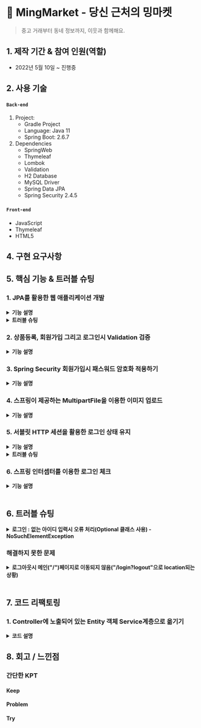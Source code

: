 # :pushpin: MingMarket - 당신 근처의 밍마켓
>중고 거래부터 동네 정보까지, 이웃과 함께해요.

## 1. 제작 기간 & 참여 인원(역할)
- 2022년 5월 10일 ~ 진행중

## 2. 사용 기술
#### `Back-end`
1. Project:
    - Gradle Project
    - Language: Java 11
    - Spring Boot: 2.6.7
2. Dependencies
    - SpringWeb
    - Thymeleaf
    - Lombok
    - Validation
    - H2 Database
    - MySQL Driver
    - Spring Data JPA
    - Spring Security 2.4.5
#### `Front-end`
- JavaScript
- Thymeleaf
- HTML5

## 4. 구현 요구사항

## 5. 핵심 기능 & 트러블 슈팅

### 1. JPA를 활용한 웹 애플리케이션 개발
<details>
<summary><b>기능 설명</b></summary>
<div markdown="1">
자바 진영의 ORM 기술 표준으로 사용되는 인터페이스의 모음인 JPA를 활용하여 웹 애플리 케이션을 개발하였다. <br>
JPA 인터페이스의 구현체로 Hibervate 프레임 워크를 사용하였다. <br>
이렇게 JPA를 사용함으로써 INSERT/UPDATE/SELECT 쿼리 등을 직접 작성하지 않아도 데이터를 저장할 수 있게 되었다.<br>
SQL 중심적인 개발이 아닌 Method를 통해서 DB를 조작할 수 있어, 개발자는 객체 모델을 이용해서 비즈니스 로직을 구성하는데만 집중할 수 있었다. <br>

특히 필드 변경이나 필드를 추가하게 될 경우 JPA가 자동으로 SQL을 처리해주기 때문에 유지보수가 수월하다. <br>
그리고 초반 개발단계에서는 H2 데이터베이스를 사용하였는데,
나중에 데이터베이스를 MySQL로 변경하여도 쿼리를 수정하지 않아도 된다는 장점이 있었다.  <br>
<br>

1. 도메인 모델 분석 (연관관계 매핑 분석)
   - **회원(Member)** 과 **상품(Product)**
   - 한명의 회원은 여러 상품을 등록할 수 있다.
   - 상품(Product)이 연관관계 주인으로 다대일 관계를 갖는다.
   - **회원(Member)** 과 **관심상품(WishItem)**
     - 한명의 회원은 여러개의 관심상품을 가질 수 있다.
     - 관심상품(WishItem)이 연관관계 주인으로 다대일 관계를 갖는다.
   - **관심상품(WishItem)** 과 **상품(Product)**
     - 관심상품은 단 하나의 상품에 해당된다.
     - 관심상품(WishItem)이 연관관계 주인으로 일대일 관계를 갖는다.
   - **상품(Product)** 과 **댓글(Comment)** 아직 구현 안함
     - 하나의 상품에는 여러 댓글을 달 수 있다.
     - 댓글(Comment)가 연관관계 주인으로 다대일 관계를 갖는다.
   - **회원(Member)** 과 **댓글(Comment)** 아직 구현 안함
     - 한명의 회원은 여러 댓글을 달 수 있다.
     - 댓글(Comment)가 연관관계 주인으로 다대일 관계를 갖는다.
   - **상품(Product)** 과 **카테고리(Category)** 아직 구현 안함
     - 하나의 상품은 여러개의 카테고리를 가질 수 있다.
2. 테이블 설계
   ![img_1.png](img_1.png)
3. 엔티티 개발
   <br>주요 사용한 어노테이션
   <br>@Entity: 
   <br>@Id: Primary Key를 지정
   <br>@GeneratedValue: 
   <br>@Embedded: 재사용이 가능함
   <br>@Embeddable: 
   <br>@ManyToOne(fetch = LAZY): 
   <br>@JoinColumn(name = "member_id"): 
   <br>@Enumerated(EnumType.STRING): Enum의 타입을 정함
   <br>
   <br>
   **※ 엔티티에서 Setter 사용 지양**
   <br> Setter는 호출시 데이터가 변동됩니다.
   <br> Setter를 열어두게 되면 프로젝트가 커지고 복잡해질수록 엔티티가 도대체 왜 어디서 변경되는지 추적하기 점점 힘들어집니다.
   <br> 그래서 엔티티의 데이터를 변경할 때는 아래 코드처럼 Setter 대신 변경지점이 명확하도록 변경을 위한 비즈니스 메서드를 따로 만들어 제공하였습니다.
   <br> 그리고 객체의 일관성을 유지하기 위해 객체 생성 시점에 값들을 넣어줌으로서 Setter 사용을 지양할 수 있었습니다.
   <br> 아래와 같이 기본 생성자 접근자를 protected로 변경하면 new Member() 사용을 막을 수 있어 객체의 일관성을 더 유지할 수 있습니다.
   <br><br>
   - Member Entity
   ![img_5.png](img_5.png)
   - Product Entity
   ![img_6.png](img_6.png)
   - WishItem Entity
   ![img_4.png](img_4.png)
   
   <br>아래와 같이 기본 생성자 접근자를 protected로 변경하면 new Entity() 사용을 막을 수 있어 객체의 일관성을 더 유지할 수 있습니다.
   <br>(protected로 설정하는 이유는 JPA 기본 스펙 상 기본 생성자가 필요한데 protected로 제어하는 것 까지 허용되기 때문입니다.)
   <br> 롬복을 사용하여 어노테이션 설정을 통해 간단하게 설정하였습니다.
   ![img_9.png](img_9.png)

</div>
</details>

<details>
<summary><b>트러블 슈팅</b></summary>
<div markdown="1">
<br>
<b>JPA - merge를 이용하여 값 수정시 수정하지 않는 데이터는 값이 null</b>
<br>

> 중고거래장터 밍마켓  
> 유저는 상품을 자유롭게 올릴 수 있다.  
> 올린 상품을 수정할 수 있다

Controller

```
    @PostMapping("/{productId}/edit")
    public String create(@PathVariable Long productId,@Valid @ModelAttribute("form") CreateProductForm form, BindingResult result,
                         @LoginCheck MemberDto.SessionMemberData loginMember,
                         RedirectAttributes redirectAttributes,
                         HttpServletRequest request
                         ) throws IOException {
        if (result.hasErrors()) { //만약에 result 안에 에러가 있으면
            return "product/createProductForm"; //다시 폼으로 이동
        }

        String realPath = request.getSession().getServletContext().getRealPath("/upload/");// 상대 경로
        String uploadFile = fileUpload.serverUploadFile(form.getThumbnail(), realPath);

        Product product = Product.updateProduct(form.getProductId, form.getTitle, form.getUploadFile, form.getIntro, form.getPrice);  
        // 저장
        productService.saveProduct(product);
        
        redirectAttributes.addAttribute("productId", productId);

        return "redirect:/product/detail/{productId}"; // 상품디테일 페이지로 넘어가게
    }
```

ProductRepository.java

```
@Repository
@RequiredArgsConstructor
public class ProductRepository {

    private final EntityManager em;

    // 상품 저장
    public void save(Product product) {
        if (product.getId() == null) { // 등록된 상품이 없을 경우 새로 등록
            em.persist(product);
        } else { // 상품이 존재할 경우 강제로 업데이트(즉, 수정)
            em.merge(product);
        }
    }
}
```

ProductDto.updateProductForm

```
@Getter
@Setter
public static class updateProductForm {
    
    private Long productId; //pk

    @NotBlank(message = "제목을 입력해주세요")
    private String title;

    private String uploadFileName;

    private MultipartFile uploadFile;

    @NotBlank(message = "상품 설명을 작성해주세요")
    private String intro;

    @NotNull(message = "상품 가격을 입력해주세요")
    @Range(min = 1000, max = 99999999, message = "1,000 ~ 99,999,999원으로 다시 입력해주세요")
    private int price;

    public updateProductForm(Long productId, String title, String thumbnail, String intro, int price) {
        this.productId = productId;
        this.title = title;
        this.uploadFileName = thumbnail;
        this.intro = intro;
        this.price = price;
    }
}
```

ProductEntity

```
@Entity
@Getter
@NoArgsConstructor(access = AccessLevel.PROTECTED)
public class Product extends BaseEntity { //상품

    @Id @GeneratedValue
    @Column(name = "product_id")
    private Long id; //pk

    private String title; //제목
    private String thumbnail; //섬네일
    private String intro; //설명(게시판)
    private int Price; //상품가격

    @ManyToOne(fetch = LAZY)
    @JoinColumn(name = "member_id")
    private Member member; //fk

    private Product(String title, String thumbnail, String intro, int price, Member member) {
        this.title = title;
        this.thumbnail = thumbnail;
        this.intro = intro;
        this.Price = price;
        this.member = member;
    }

    //생성 메서드
    public static Product createProduct(String title, String thumbnail, String intro, int price, Member member) {
        Product product = new Product(title, thumbnail, intro, price, member);
        product.createDate(LocalDateTime.now());
        return product;
    }
 }
```

결과:

![](https://blog.kakaocdn.net/dn/UDMag/btrFybu624A/ImJr1Z2w3vKXhZKqz1vhj0/img.png)

수정시 MEMBER_ID가 계속 null값이 채워진다.

게시글 수정시 게시글 작성자(member_id)는 변경될 일이 없다.

그래서 아래 코드 실행시 member_id = null값이다.

```
 else { // 상품이 존재할 경우 강제로 업데이트(즉, 수정)
    em.merge(product);
}
```

> 병합은 준영속 상태의 엔티티를 다시 영속 상태로 변경할 때 사용한다.  
> merge() 메서드는 준영속 상태의 엔티티를 받아 그 정보로 새로운 영속 상태의 엔티티를 반환한다.

**merge()의 동작 방식**

1.  merge()를 실행
2.  파라미터로 넘어온 준영속 엔티티의 식별자 값으로 1차 캐시에서 엔티티를 조회
-   만약 1차 캐시에 엔티티가 없으면 데이터베이스에 엔티티를 조회하고 1차 캐시에 저장.
-   무조건 1번은 db 조회를 하므로 성능에 좋지 않을 수 있다.
3.  조회한 영속 엔티티에 product 엔티티의 값을 채워 넣음
-   이때 product 의 모든 값을 영속 엔티티에 채워 넣기 때문에 **null 값이 들어갈 수 도 있는 문제가 생긴다.**
-   이래서 업데이트 시 merge()보단 변경 감지를 사용하자.
4.  영속 상태의 객체를 반환

<br>

#### **수정된 코드**

**변경 감지 사용 (**dirtyChecking)****

Service

```
      /**
     * 상품 수정
     * JPA 변경 감지를 활용하여 update.
     * 트렌젝션이 종료될 때 변경된 부분에 대한 update query를 날린다.
     */
    @Transactional
    public void updateProduct(Long productId, ProductDto.updateProductForm form, String thumbnail) {
        Product findProduct = productRepository.findSingleProduct(productId);
        findProduct.change(form.getTitle(), thumbnail, findProduct.getIntro(), form.getPrice());

    }
```

Repository

```
public Product findSingleProduct(Long productId) {
    return em.find(Product.class, productId);
}
```

entityManager로 entity를 직접 꺼내, 값을 수정한다.

@Transactional으로 인하여 로직이 끝날 때 JPA에서 트랜잭션 commit 시점에 변경 감지(Dirty Checking)한 후 Flush를 한다.
<br>
<br>
<br>
<br>
<br>

</div>
</details>


### 2. 상품등록, 회원가입 그리고 로그인시 Validation 검증
<details>
<summary><b>기능 설명</b></summary>
<div markdown="1">

```
    /**
     * 중복 아이디 검증 메서드
     */
    private void validateDuplicateMember(Member member) {
        List<Member> findMembers = memberRepository.findByUserId(member.getUserId());
/*        if (!findMembers.isEmpty()) { //isEmpty(): 문자열 길이가 0일 경우 true 반환, 여기서는 !isEmpty: 값이 있다면
            throw new IllegalStateException("이미 존재하는 회원입니다.");
        }*/
        if (findMembers.size() > 0) { //이 코드가 더 최적화일 것 같다.
            throw new IllegalStateException("이미 존재하는 회원입니다.");
        }
    }
```
회원가입시 아이디 중복 검증 메서드

검증하고자 하는 객체(DTO) Annotation 사용함
Controller에서는 검증하고자 하는 객체(DTO) 앞에 @Valied 붙여서 검증함. 
그리고 BindingResult 객체는 검증 결과에 대한 결과 정보들을 담아서
```
        if (result.hasErrors()) { //만약에 result 안에 에러가 있으면
            return "product/createProductForm"; //다시 폼으로 이동
        }
```
(값이 있을 경우 = 검증 결과 오류를 내는 것들) 다시 폼으로 보내버림

그 외 객체에서 검증할 수 없는 것들은 

```
//로그인 실패시 (null)
if (loginMember == null) {
result.reject("loginFail", "아이디 또는 비밀번호가 일치하지 않습니다");
return "/members/login";
}
```

이런식으로 
그리고 view에서는 (타임리프)
````
                <div th:if="${#fields.hasGlobalErrors()}">
                    <p class="field-error" th:each="err : ${#fields.globalErrors()}"
                       th:text="${err}">전체 오류 메시지</p>
                </div>
````
글로벌 오류로 처리

<br>
검증과 오류 메시지 공식 메뉴얼 <br>
https://www.thymeleaf.org/doc/tutorials/3.0/thymeleafspring.html#validation-and-
error-messages

</div>
</details>

### 3. Spring Security 회원가입시 패스워드 암호화 적용하기
<details>
<summary><b>기능 설명</b></summary>
<div markdown="1">
[블로그 정리](https://intelliy-min.tistory.com/49)




</div>
</details>

### 4. 스프링이 제공하는 MultipartFile을 이용한 이미지 업로드
<details>
<summary><b>기능 설명</b></summary>
<div markdown="1">

내용

</div>
</details>


### 5. 서블릿 HTTP 세션을 활용한 로그인 상태 유지
<details>
<summary><b>기능 설명</b></summary>
<div markdown="1">

내용

</div>
</details>
<details>
<summary><b>트러블 슈팅</b></summary>
<div markdown="1">
<b>로그인 상태 유지시 경로 localhost:xxxx/; jsessionid=~~</b>
</div>
</details>


### 6. 스프링 인터셉터를 이용한 로그인 체크
<details>
<summary><b>기능 설명</b></summary>
<div markdown="1">

내용

</div>
</details>



<br>

## 6. 트러블 슈팅



<details>
<summary><b>로그인 : 없는 아이디 입력시 오류 처리(Optional 클래스 사용) - NoSuchElementException</b></summary>
<div markdown="1">
**현재 문제점**

1. 로그인시 잘못된 아이디(없는 아이디)를 입력하게 되면

![](https://blog.kakaocdn.net/dn/Aswox/btrFHEX5ZqN/BdAb7IqKdBTWXkeVKOkbIK/img.png)

2. **NoSuchElementException** 예외가 터져버린다.

![](https://blog.kakaocdn.net/dn/pGSvS/btrFTOx96lq/YUwapoxLkwOW7uLpikMdPK/img.png)

에러메시지

java.util.NoSuchElementException: No value present at java.base/java.util.Optional.get(Optional.java:148) ~\[na:na\] at project.toyproject.service.LoginService.login(LoginService.java:31) ~\[classes/:na\] at

코드보기

MemberRepository

```
/**
 *로그인시 회원 조회
*TODO
*코드 리팩토링 예정(람다함수, stream사용해보기)
 */
public Optional<Member> findByloginId(String userId) {
    List<Member> members = em.createQuery("select m from Member m", Member.class)
            .getResultList();
    for (Member m : members) {
        if (m.getUserId().equals(userId)) { //값이 있을 경우
            return Optional.of(m);
        }
    }
    return Optional.empty(); //값이 없으면 null
}
```

LoginService

```
/**
 *로그인
*/
public Member login(String userId, String password) {
    Optional<Member> findMemberOptional = memberRepository.findByloginId(userId);

    //아이디 조회해서 해당 아이디 정보가 있을 경우( 없으면 null 반환받음)
    Member member = findMemberOptional.get();
    if (member.getPass().equals(password)) { //비밀번호가 (일치) 있을 경우
        return member;
    } else {
        return null; //비밀번호가 일치하지 않을 경우 null 반환
    }
}
```

LoginController

```
@PostMapping("/login")
public String login(@Valid @ModelAttribute("form") LoginDto form,
                    BindingResult result,
                    @RequestParam(defaultValue = "/") String redirectURL,
                    HttpServletRequest request) {
    if (result.hasErrors()) {
        return "/members/login";
    }

    Member loginMember = loginService.login(form.getUserId(), form.getPassword());


    //로그인 실패시 (null)
    if (loginMember == null) {
        result.reject("loginFail", "아이디 또는 비밀번호가 일치하지 않습니다");
        return "/members/login";
    }

    //로그인 성공처리
    Address address = loginMember.getAddress();
    MemberDto.SessionMemberData memberData = new MemberDto.SessionMemberData(
            loginMember.getId(), loginMember.getUserId(), loginMember.getNickname(), loginMember.getUsername());

    //기존 세션이 있으면 세션을 반환, 없으면 새로운 세션을 생성
    HttpSession session = request.getSession();
    //세션에 로그인 회원 정보를 보관 (쿠키에 key: JSESSIONID , value: UUID 로 들어감)
    session.setAttribute(LOGIN_MEMBER, memberData);

    return "redirect:" + redirectURL;
}
```

MemberService 코드를 다시 보자

```
/**
 *로그인
*/
public Member login(String userId, String password) {
    Optional<Member> findMemberOptional = memberRepository.findByloginId(userId);

    //아이디 조회해서 해당 아이디 정보가 있을 경우( 없으면 null 반환받음)
    Member member = findMemberOptional.get();
    if (member.getPass().equals(password)) { //비밀번호가 (일치) 있을 경우
        return member;
    } else {
        return null; //비밀번호가 일치하지 않을 경우 null 반환
    }
}
```

우선 findMemberOptional.get()으로 Optional 객체에 저장된 값에 접근한다.

여기서 저장된 값이 있다면 if문으로 넘어갈 것이다.

하지만 **Optional 객체에 저장된 값이 null이면 NoSuchElementException 예외가 발생한다.**

해당 아이디가 없을 경우 결국 if문이 실행되기 전에 예외가 터져버리는 것이다.

따라서 get()메소드를 호출하기 전에 Optional 객체에 저장된 값이 null인지 아닌지를 먼저 확인한 후 호출해야한다.

**문제해결**

| 메소드 | 설명 |
| --- | --- |
| static <T> Optional<T> empty() | 아무런 값도 가지지 않는 비어있는 Optional 객체를 반환함. |
| T get() | Optional 객체에 저장된 값을 반환함. |
| boolean isPresent() | 저장된 값이 존재하면 true를 반환하고, 값이 존재하지 않으면 false를 반환함. |
| static <T> Optional<T> of(T value) | null이 아닌 명시된 값을 가지는 Optional 객체를 반환함. |
| static <T> Optional<T> ofNullable(T value) | 명시된 값이 null이 아니면 명시된 값을 가지는 Optional 객체를 반환하며, 명시된 값이 null이면 비어있는 Optional 객체를 반환함. |
| T orElse(T other) | 저장된 값이 존재하면 그 값을 반환하고, 값이 존재하지 않으면 인수로 전달된 값을 반환함. |
| T orElseGet(Supplier<? extends T> other) | 저장된 값이 존재하면 그 값을 반환하고, 값이 존재하지 않으면 인수로 전달된 람다 표현식의 결괏값을 반환함. |
| <X extends Throwable> T   orElseThrow(Supplier<? extends X>  exceptionSupplier) | 저장된 값이 존재하면 그 값을 반환하고, 값이 존재하지 않으면 인수로 전달된 예외를 발생시킴. |

출처 - [코딩의 시작, TCP School](http://www.tcpschool.com/java/java_stream_optional)

**get() 메소드를 호출하기 전에**

**isPresent()를 사용하여 객체에 저장된 값이 null인지 아닌지를 확인할 것이다.**

LoginService

```
public Member login(String userId, String password) {
    Optional<Member> findMemberOptional = memberRepository.findByloginId(userId);

    //아이디 조회해서 해당 아이디 정보가 있을 경우( 없으면 null 반환받음)
    if (!findMemberOptional.isPresent()) {
        return null;
    }

    Member member = findMemberOptional.get();

    if (member.getPass().equals(password)) { //비밀번호가 (일치) 있을 경우
        return member;
    } else {
        return null; //비밀번호가 일치하지 않을 경우 null 반환
    }
}
```

**boolean isPresent(): 입력받은 아이디 정보가 존재하면 true, 존재하지 않을 경우 false 반환**

if문으로 아이디 정보가 없을 경우 null을 리턴한다.

다시 로그인을 시도해본다.

![](https://blog.kakaocdn.net/dn/5X9Jo/btrFHGhphs5/JNjnGSB8w4XKgUvZqnnsPK/img.png)

생각한 방향으로 잘 작동되는 것을 볼 수 있다.

> **Optional<T> 클래스**  
>  Integer, Double 클래스처럼 **'T' 타입의 객체를 포장해주는 래퍼 클래스**  
>  **모든 타입의 참조 변수를 저장할 수 있다.**  
>  이러한 Optional 객체를 사용하면 복잡한 조건문 없이 **null 값으로 인해 발생하는 예외를 처리할 수 있다.**  
>  다양한 예제는 아래 링크 참조

[코딩의 시작, TCP School](http://www.tcpschool.com/java/java_stream_optional)

</div>
</details>

### 해결하지 못한 문제

<details>
<summary><b>로그아웃시 메인("/")페이지로 이동되지 않음("/login?logout"으로 location되는 상황)</b></summary>
<div markdown="1">
내용
</div>
</details>


<br>

## 7. 코드 리팩토링

### 1. Controller에 노출되어 있는 Entity 객체 Service계층으로 옮기기
<details>
<summary><b>코드 설명</b></summary>
<div markdown="1">


</div>
</details>

## 8. 회고 / 느낀점

### 간단한 KPT
#### Keep

#### Problem

#### Try


